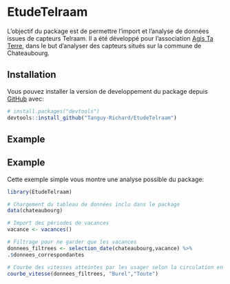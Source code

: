 
<!-- README.md is generated from README.Rmd. Please edit that file -->

# EtudeTelraam

<!-- badges: start -->
<!-- badges: end -->

L’objectif du package est de permettre l’import et l’analyse de données
issues de capteurs Telraam. Il a été développé pour l’association [Agis
Ta Terre](https://www.agistaterre.org/), dans le but d’analyser des
capteurs situés sur la commune de Chateaubourg.

## Installation

Vous pouvez installer la version de developpement du package depuis
[GitHub](https://github.com/) avec:

``` r
# install.packages("devtools")
devtools::install_github("Tanguy-Richard/EtudeTelraam")
```

## Example

## Example

Cette exemple simple vous montre une analyse possible du package:

``` r
library(EtudeTelraam)

# Chargement du tableau de données inclu dans le package
data(chateaubourg)

# Import des périodes de vacances
vacance <- vacances()

# Filtrage pour ne garder que les vacances
donnees_filtrees <- selection_date(chateaubourg,vacance) %>%
.$donnees_correspondantes

# Courbe des vitesses atteintes par les usager selon la circulation en période de vacances
courbe_vitesse(donnees_filtrees, "Burel","Toute")
```
